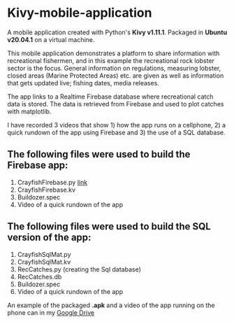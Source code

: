 # Kivy-mobile-application
A mobile application created with Python's **Kivy v1.11.1**. Packaged in **Ubuntu v20.04.1** on a virtual machine. 

This mobile application demonstrates a platform to share information with recreational fishermen, and in this example the recreational rock lobster sector is the focus. General information on regulations, measuring lobster, closed areas (Marine Protected Areas) etc. are given as well as information that gets updated live; fishing dates, media releases. 

The app links to a Realtime Firebase database where recreational catch data is stored. The data is retrieved from Firebase and used to plot catches with matplotlib. 

I have recorded 3 videos that show 1) how the app runs on a cellphone, 2) a quick rundown of the app using Firebase and 3) the use of a SQL database. 

## The following files were used to build the Firebase app:

1. CrayfishFirebase.py [link](Kivy-mobile-application/CrayfishFirebase.py)
2. CrayfishFirebase.kv
3. Buildozer.spec
4. Video of a quick rundown of the app

## The following files were used to build the SQL version of the app:

1. CrayfishSqlMat.py
2. CrayfishSqlMat.kv
3. RecCatches.py (creating the Sql database) 
4. RecCatches.db 
5. Buildozer.spec
6. Video of a quick rundown of the app 

An example of the packaged **.apk** and a video of the app running on the phone can in my [Google Drive](https://drive.google.com/drive/folders/1i4SoU-VHveDU31Y8MAdPZqQrRvS_uyhb?usp=sharing)


